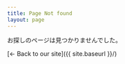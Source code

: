 ```yaml
---
title: Page Not found
layout: page
---
```


お探しのページは見つかりませんでした。

[← Back to our site]({{ site.baseurl }}/)